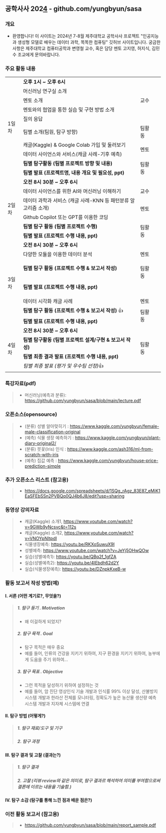 ## 공학사사 202[4](https://onlinemarkdowneditor.dev/) - github.com/yungbyun/sasa

### 개요

* 환영합니다! 이 사이트는 2024년 7-8월 제주대학교 공학사사 프로젝트 "인공지능과 생성형 모델로 배우는 데이터 과학, 똑똑한 컴퓨팅" 깃허브 사이트입니다. 궁금한 사항은 제주대학교 컴퓨터공학과 변영철 교수, 혹은 담당 멘토 고지영, 허지식, 김민수 조교에게 문의바랍니다.

### 주요 활동 내용

<table><tbody><tr><td rowspan="10">1일차</td><td colspan="2"><strong>오후&nbsp;1시&nbsp;~&nbsp;오후&nbsp;6시&nbsp;</strong></td><td>&nbsp;</td></tr><tr><td>머신러닝 연구실 소개</td><td rowspan="3">교수</td><td>&nbsp;</td></tr><tr><td>멘토 소개</td><td>&nbsp;</td></tr><tr><td>멘토와의 협업을 통한 실습 및 구현 방법 소개</td><td>&nbsp;</td></tr><tr><td>질의 응답</td><td>&nbsp;</td><td>&nbsp;</td></tr><tr><td>팀별 소개(팀원, 탐구 방향)</td><td>팀활동</td><td>&nbsp;</td></tr><tr><td>캐글(Kaggle)&nbsp;&amp; Google Colab 가입 및 둘러보기</td><td rowspan="2">멘토</td><td>&nbsp;</td></tr><tr><td>데이터 사이언스와 서비스(캐글 사례-기후 예측)</td><td>&nbsp;</td></tr><tr><td><strong>팀별 탐구활동 (팀별 프로젝트 방향 및 내용)</strong></td><td rowspan="2">팀활동</td><td>&nbsp;</td></tr><tr><td><strong>팀별 발표 (프로젝트명, 내용 개요 및 필요성, ppt)</strong></td><td>&nbsp;</td></tr><tr><td rowspan="6">2일차</td><td colspan="2"><strong>오전&nbsp;8시&nbsp;30분&nbsp;~&nbsp;오후&nbsp;6시&nbsp;</strong></td><td>&nbsp;</td></tr><tr><td>데이터 사이언스를 위한 AI와 머신러닝 이해하기&nbsp;</td><td>교수&nbsp;</td><td>&nbsp;</td></tr><tr><td>데이터 과학과 서비스 (캐글 사례-KNN 등 패턴분류 알고리즘 소개)</td><td rowspan="2">멘토</td><td>&nbsp;</td></tr><tr><td>Github Copilot 또는 GPT를 이용한 코딩</td><td>&nbsp;</td></tr><tr><td><strong>팀별 탐구 활동 (팀별 프로젝트 수행)</strong></td><td rowspan="2">팀활동</td><td>&nbsp;</td></tr><tr><td><strong>팀별 발표 (프로젝트 수행 내용, ppt)</strong></td><td>&nbsp;</td></tr><tr><td rowspan="7">3일차</td><td colspan="2"><strong>오전&nbsp;8시&nbsp;30분&nbsp;~&nbsp;오후&nbsp;6시&nbsp;</strong></td><td>&nbsp;</td></tr><tr><td>다양한 모듈을 이용한 데이터 분석</td><td>멘토</td><td>&nbsp;</td></tr><tr><td><strong>팀별 탐구 활동 (프로젝트 수행 &amp; 보고서 작성)</strong></td><td rowspan="2"><p>팀활동</p><p>&nbsp;</p></td><td>&nbsp;</td></tr><tr><td><strong>팀별 발표 (프로젝트 수행 내용, ppt)</strong></td><td>&nbsp;</td></tr><tr><td>데이터 시각화 캐글 사례</td><td>멘토</td><td>&nbsp;</td></tr><tr><td><strong>팀별 탐구 활동 (프로젝트 수행 &amp; 보고서 작성)</strong> 👍</td><td rowspan="2">팀활동</td><td>&nbsp;</td></tr><tr><td><strong>팀별 발표 (프로젝트 수행 내용, ppt)</strong></td><td>&nbsp;</td></tr><tr><td rowspan="4">4일차</td><td colspan="2"><strong>오전&nbsp;8시&nbsp;30분&nbsp;~&nbsp;오후&nbsp;6시&nbsp;</strong></td><td>&nbsp;</td></tr><tr><td><strong>팀별 탐구활동 (팀별 프로젝트 설계/구현 &amp; 보고서 작성)</strong></td><td rowspan="2">팀활동</td><td>&nbsp;</td></tr><tr><td><strong>팀별 최종 결과 발표 (프로젝트 수행 내용, ppt)</strong></td><td>&nbsp;</td></tr><tr><td><i>팀별 최종 발표 (평가 및 우수팀 선정)</i>👍</td><td>&nbsp;</td><td>&nbsp;</td></tr></tbody></table>

### 특강자료(pdf)

> * 머신러닝(예측과 분류): https://github.com/yungbyun/sasa/blob/main/lecture.pdf

### 오픈소스(opensource)

> * (분류) 성별 알아맞히기 : https://www.kaggle.com/yungbyun/female-male-classification-original
> * (예측) 식물 생장 예측하기 : https://www.kaggle.com/yungbyun/plant-diary-original2/
> * (분류) 붓꽃(Iris) 인식 : https://www.kaggle.com/ash316/ml-from-scratch-with-iris
> * (예측) 집값 예측 : https://www.kaggle.com/yungbyun/house-price-prediction-simple

### 추가 오픈소스 리스트 (참고용)

> * https://docs.google.com/spreadsheets/d/1SQg_rAgz_83E87_eMiK1EaSFEbSSn2PVBQq0QJ4b6J8/edit?usp=sharing

### 동영상 강의자료

> * 캐글(Kaggle) 소개1, https://www.youtube.com/watch?v=9GWb9yNcsvc&t=112s
> * 캐글(Kaggle) 소개2, https://www.youtube.com/watch?v=VNOYpNItpdI
> * 식물생장예측: https://youtu.be/RKXoSuwuX9I
> * 성별예측: https://www.youtube.com/watch?v=JeYj5OHwQOw
> * 실습(성별예측1): https://youtu.be/QBq2f_1gfZA
> * 실습(성별예측2): https://youtu.be/4IEbdh62d2Y
> * 실습(식물생장예측): https://youtu.be/DZnpkKxeB-w

### 활동 보고서 작성 방법(예)

#### I. 서론 (어떤 계기로?, 무엇을?)

> ##### 1\. 탐구 동기 . Motivation
> 
> * 왜 이걸하게 되었지?
> 
> ##### 2\. 탐구 목적 . Goal
> 
> * 탐구 목적은 매우 중요
> * 예를 들어, 인류의 건강을 지키기 위하여, 지구 환경을 지키기 위하여, 농부에게 도움을 주기 위하여...
> 
> ##### 3\. 탐구 목표 . Objective
> 
> * 그런 목적을 달성하기 위하여 설정하는 것
> * 예를 들어, 암 진단 영상인식 기술 개발과 인식률 99% 이상 달성, 산불방지 시스템 개발과 한라산 전체를 모니터링, 정확도가 높은 농산물 생산량 예측 시스템 개발과 지자체 시스템에 연결

#### II. 탐구 방법 (어떻게?)

> ##### 1\. 탐구 재료/도구 및 기구
> 
> ##### 2\. 탐구 과정

#### III. 탐구 결과 및 고찰 (결과는?)

> ##### 1\. 탐구 결과
> 
> ##### 2\. 고찰 (리뷰 review와 같은 의미로, 탐구 결과르 해석하여 의미를 부여함으로써 결론에 이르는 내용을 기술함.)

#### IV. 탐구 소감 (탐구를 통해 느낀 점과 배운 점은?)

### 이전 활동 보고서 (참고용)

> * https://github.com/yungbyun/sasa/blob/main/report_sample.pdf
> 

